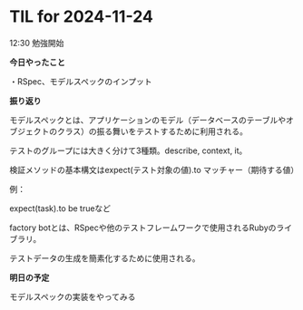 # TIL for 2024-11-24

12:30 勉強開始


**今日やったこと**

・RSpec、モデルスペックのインプット


**振り返り**

モデルスペックとは、アプリケーションのモデル（データベースのテーブルやオブジェクトのクラス）の振る舞いをテストするために利用される。

テストのグループには大きく分けて3種類。describe, context, it。

検証メソッドの基本構文はexpect(テスト対象の値).to マッチャー（期待する値）

例：

expect(task).to be trueなど

factory botとは、RSpecや他のテストフレームワークで使用されるRubyのライブラリ。

テストデータの生成を簡素化するために使用される。



**明日の予定**

モデルスペックの実装をやってみる
